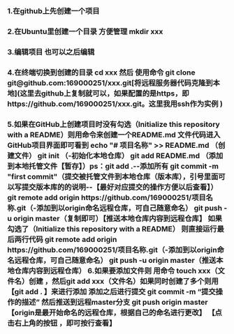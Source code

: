 <h3>1.在github上先创建一个项目</h3>
<h3>2.在Ubuntu里创建一个目录 方便管理 mkdir xxx</h3>
<h3>3.编辑项目 也可以之后编辑</h3>
<h3>4.在终端切换到创建的目录 cd xxx 然后 使用命令 git clone git@github.com:169000251/xxx.git[将远程服务器代码克隆到本地](这里去github上复制就可以，如果配置的是https，即https://github.com/169000251/xxx.git。这里我用ssh作为实例 )<h3>
5.如果在GitHub上创建项目时没有勾选（Initialize this repository with a README）则用命令来创建一个README.md
文件代码进入GitHub项目界面即可看到
echo "# 项目名称" >> README.md （创建文件）
git init （-初始化本地仓库）
git add README.md （添加到本地托管文件【暂存】）ps：git add .--添加所有
git commit -m "first commit"（提交被托管文件到本地仓库（版本库），引号里面可以写提交版本库的的说明--【最好对应提交的操作方便以后查看】）
git remote add origin https://github.com/169000251/项目名称.git（-添加到以origin命名远程仓库，可自己随意命名）
git push -u origin master（复制即可）【推送本地仓库内容到远程仓库】
如果勾选了（Initialize this repository with a README）
则直接运行最后两行代码
git remote add origin https://github.com/169000251/项目名称.git（-添加到以origin命名远程仓库，可自己随意命名）
git push -u origin master（推送本地仓库内容到远程仓库）
6.如果要添加文件则 用命令 touch xxx（文件名）创建 ，然后git add xxx（文件名）如果同时创建了多个则用【git add . 】来进行添加 
添加之后进行提交 git commit -m “提交操作的描述”
然后推送到远程master分支 git push origin master 【origin是最开始命名的远程仓库，根据自己的命名进行更改】
【点击右上角的按钮 ，即可按行查看】
